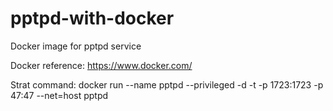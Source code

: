 # pptpd-with-docker
Docker image for pptpd service

Docker reference:
https://www.docker.com/

Strat command:
docker run --name pptpd --privileged -d -t -p 1723:1723 -p 47:47 --net=host pptpd
